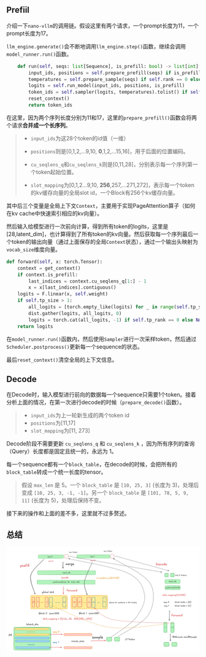 ## Prefiil

介绍一下`nano-vllm`的调用链。假设这里有两个请求，一个prompt长度为11，一个prompt长度为17。

`llm_engine.generate()`会不断地调用`llm_engine.step()`函数，继续会调用`model_runner.run()`函数。

```python
    def run(self, seqs: list[Sequence], is_prefill: bool) -> list[int]:
        input_ids, positions = self.prepare_prefill(seqs) if is_prefill else self.prepare_decode(seqs)
        temperatures = self.prepare_sample(seqs) if self.rank == 0 else None
        logits = self.run_model(input_ids, positions, is_prefill)
        token_ids = self.sampler(logits, temperatures).tolist() if self.rank == 0 else None
        reset_context()
        return token_ids
```

在这里，因为两个序列长度分别为11和17，这里的`prepare_prefill()`函数会将两个请求**合并成一个长序列**。

>* `input_ids`为这28个token的id值（一维）
>
>* `positions`则是[0,1,2,...9,10, **0**,1,2,...15,16]，用于后面的位置编码。
>
>* `cu_seqlens_q`和`cu_seqlens_k`则是[0,11,28]，分别表示每一个序列第一个token起始位置。
>
>* `slot_mapping`为[0,1,2...9,10, **256**,257,...271,272]，表示每一个token的kv缓存向量的全局slot id，一个Block有256个kv缓存向量。

其中后三个变量是全局上下文`Context`，主要用于实现PageAttention算子（如何在kv cache中快速索引相应的kv向量）。

然后输入给模型进行一次前向计算，得到所有token的logits，这里是[28,latent_dim]，也计算得到了所有token的kv向量。然后获取每一个序列最后一个token的输出向量（通过上面保存的全局`Context`状态），通过一个输出头映射为`vocab_size`维度向量。

```Python
def forward(self, x: torch.Tensor):
    context = get_context()
    if context.is_prefill:
        last_indices = context.cu_seqlens_q[1:] - 1
        x = x[last_indices].contiguous()
    logits = F.linear(x, self.weight)
    if self.tp_size > 1:
        all_logits = [torch.empty_like(logits) for _ in range(self.tp_size)] if self.tp_rank == 0 else None
        dist.gather(logits, all_logits, 0)
        logits = torch.cat(all_logits, -1) if self.tp_rank == 0 else None
    return logits
```

在`model_runner.run()`函数内，然后使用`Sampler`进行一次采样token，然后通过`Scheduler.postprocess()`更新每一个sequence的状态。

最后`reset_context()`清空全局的上下文信息。



## Decode

在Decode时，输入模型进行前向的数据每一个sequence只需要1个token。接着分析上面的情况，在第一次进行decode的时候（`prepare_decode()`函数）。

>* `input_ids`为上一轮新生成的两个token id
>* `positions`为[11,17]
>* `slot_mapping`为[11, 273]



Decode阶段不需要更新 `cu_seqlens_q` 和 `cu_seqlens_k` ，因为所有序列的查询（Query）长度都是固定且统一的，永远为 1。

每一个sequence都有一个`block_table`，在decode的时候，会把所有的`block_table`转成一个统一长度的tensor。

> 假设 `max_len` 是 5。一个 `block_table` 是 `[10, 25, 3]` (长度为 3)，处理后变成 `[10, 25, 3, -1, -1]`。另一个 `block_table` 是 `[101, 78, 5, 9, 11]` (长度为 5)，处理后保持不变。

接下来的操作和上面的差不多，这里就不过多赘述。



## 总结

![](./img/nanovllm-0.jpg)
